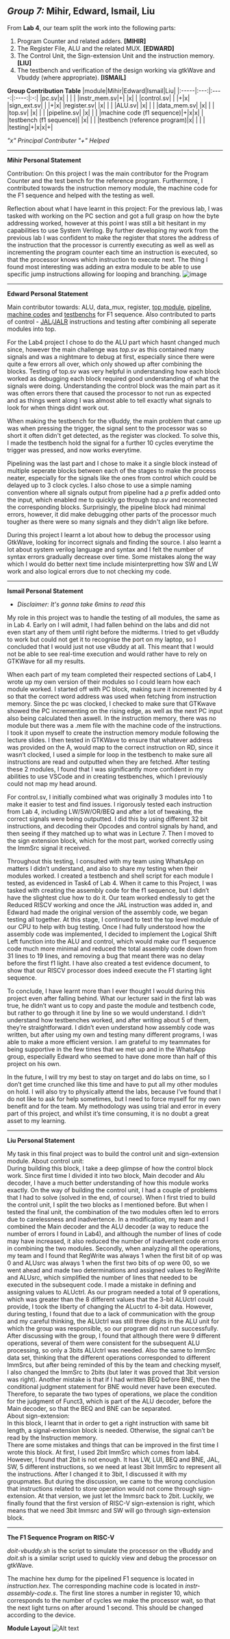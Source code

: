 ***Group 7:*** **Mihir, Edward, Ismail, Liu**
---------------------------------------------------------------------------------------------------------------
From **Lab 4**, our team split the work into the following parts:
1) Program Counter and related adders. **[MIHIR]**
2) The Register File, ALU and the related MUX. **[EDWARD]**
3) The Control Unit, the Sign-extension Unit and the instruction memory. **[LIU]**
4) The testbench and verification of the design working via gtkWave and Vbuddy (where appropriate). **[ISMAIL]**

**Group Contribution Table**
|module|Mihir|Edward|Ismail|Liu|
|:-----|:---:|:----:|:----:|:-:|
|pc.sv|x| | | |
|instr_mem.sv|+| |x| |
|control.sv| | |+|x|
|sign_ext.sv| | |+|x|
|register.sv| |x| | |
|ALU.sv| |x| | |
|data_mem.sv| |x| | |
|top.sv| |x| | |
|pipeline.sv| |x| | |
|machine code (f1 sequence)|+|x|x| |
|testbench (f1 sequence)| |x| | |
|testbench (reference program)|x| | | |
|testing|+|x|x|+|

*"x" Principal Contributer
"+" Helped*

---------------------------------------

**Mihir Personal Statement**

Contribution: 
On this project I was the main contributor for the Program Counter and the test bench for the reference program. Furthermore, I contributed towards the instruction memory module, the machine code for the F1 sequence and helped with the testing as well. 

Reflection about what I have learnt in this project:
For the previous lab, I was tasked with working on the PC section and got a full grasp on how the byte addressing worked, however at this point I was still a bit hesitant in my capabilities to use System Verilog. By further developing my work from the previous lab I was confident to make the register that stores the address of the instruction that the processor is currently executing as well as well as incrementing the program counter each time an instruction is executed, so that the processor knows which instruction to execute next. The thing I found most interesting was adding an extra module to be able to use specific jump instructions allowing for looping and branching. ![image](https://user-images.githubusercontent.com/116349028/208188618-1a592953-398c-4c12-8416-073c1e616ae9.png)


------------------------------------

**Edward Personal Statement**

Main contributor towards: ALU, data_mux, register, [top module](https://github.com/EIE2-IAC-Labs/iac-riscv-cw-7/commit/5138fdeda56a531efb23420bf7b91e06b50a0719), [pipeline](https://github.com/EIE2-IAC-Labs/iac-riscv-cw-7/commit/b953bd7cd55512057a190aed103de9051f8dd0a0), [machine codes](https://github.com/EIE2-IAC-Labs/iac-riscv-cw-7/commit/4eb35946432e881b834bbf67edd5846d753f939f) and [testbenchs](https://github.com/EIE2-IAC-Labs/iac-riscv-cw-7/commit/34fa499e47b4a5b2ab4fe749d0be4c87122c3cae) for F1 sequence. Also contributed to parts of control - [JAL](https://github.com/EIE2-IAC-Labs/iac-riscv-cw-7/commit/af91b039d0c4666dc2f4d499690698ce58787ada)/[JALR](https://github.com/EIE2-IAC-Labs/iac-riscv-cw-7/commit/11781d5446aec7a025807a08ffaf6db41b74c149) instructions and testing after combining all seperate modules into top. 

For the Lab4 project I chose to do the ALU part which hasnt changed much since, however the main challenge was *top.sv* as this contained many signals and was a nightmare to debug at first, especially since there were quite a few errors all over, which only showed up after combining the blocks. Testing of top.sv was very helpful in understanding how each block worked as debugging each block required good understanding of what the signals were doing. Understanding the control block was the main part as it was often errors there that caused the processor to not run as expected and as things went along I was almost able to tell exactly what signals to look for when things didnt work out. 

When making the testbench for the vBuddy, the main problem that came up was when pressing the trigger, the signal sent to the processor was so short it often didn't get detected, as the register was clocked. To solve this, I made the testbench hold the signal for a further 10 cycles everytime the trigger was pressed, and now works everytime.

Pipelining was the last part and I chose to make it a single block instead of multiple seperate blocks between each of the stages to make the process neater, especially for the signals like the ones from control which could be delayed up to 3 clock cycles. I also chose to use a simple naming convention where all signals output from pipeline had a *p* prefix added onto the input, which enabled me to quickly go through *top.sv* and reconnected the corresponding blocks. Surprisingly, the pipeline block had minimal errors, however, it did make debugging other parts of the processor much tougher as there were so many signals and they didn't align like before.

During this project I learnt a lot about how to debug the processor using GtkWave, looking for incorrect signals and finding the source. I also learnt a lot about system verilog language and syntax and I felt the number of syntax errors gradually decrease over time. Some mistakes along the way which I would do better next time include misinterpretting how SW and LW work and also logical errors due to not checking my code. 

------------------------------------

**Ismail Personal Statement**
 - *Disclaimer: It's gonna take 6mins to read this*

My role in this project was to handle the testing of all modules, the same as in Lab 4. Early on I will admit, I had fallen behind on the labs and did not even start any of them until right before the midterms. I tried to get vBuddy to work but could not get it to recognise the port on my laptop, so I concluded that I would just not use vBuddy at all. This meant that I would not be able to see real-time execution and would rather have to rely on GTKWave for all my results. 

When each part of my team completed their respected sections of Lab4, I wrote up my own version of their modules so I could learn how each module worked. I started off with PC block, making sure it incremented by 4 so that the correct word address was used when fetching from instruction memory. Since the pc was clocked, I checked to make sure that GTKwave showed the PC incrementing on the rising edge, as well as the next PC input also being calculated then aswell. In the instruction memory, there was no module but there was a .mem file with the machine code of the instructions. I took it upon myself to create the instruction memory module following the lecture slides. I then tested in GTKWave to ensure that whatever address was provided on the A, would map to the correct instruction on RD, since it wasn’t clocked, I used a simple for loop in the testbench to make sure all instructions are read and outputted when they are fetched. After testing these 2 modules, I found that I was significantly more confident in my abilities to use VSCode and in creating testbenches, which I previously could not map my head around. 

For control.sv, I initially combined what was originally 3 modules into 1 to make it easier to test and find issues. I rigorously tested each instruction from Lab 4, including LW/SW/OR/BEQ and after a lot of tweaking, the correct signals were being outputted. I did this by using different 32 bit instructions, and decoding their Opcodes and control signals by hand, and then seeing if they matched up to what was in Lecture 7. Then I moved to the sign extension block, which for the most part, worked correctly using the ImmSrc signal it received. 

Throughout this testing, I consulted with my team using WhatsApp on matters I didn’t understand, and also to share my testing when their modules worked. I created a testbench and shell script for each module I tested, as evidenced in Task4 of Lab 4. When it came to this Project, I was tasked with creating the assembly code for the f1 sequence, but I didn’t have the slightest clue how to do it. Our team worked endlessly to get the Reduced RISCV working and once the JAL instruction was added in, and Edward had made the original version of the assembly code, we began testing all together. At this stage, I continued to test the top level module of our CPU to help with bug testing. Once I had fully understood how the assembly code was implemented, I decided to implement the Logical Shift Left function into the ALU and control, which would make our f1 sequence code much more minimal and reduced the total assembly code down from 31 lines to 19 lines, and removing a bug that meant there was no delay before the first f1 light. I have also created a test evidence document, to show that our RISCV processor does indeed execute the F1 starting light sequence. 

To conclude, I have learnt more than I ever thought I would during this project even after falling behind. What our lecturer said in the first lab was true, he didn’t want us to copy and paste the module and testbench code, but rather to go through it line by line so we would understand. I didn’t understand how testbenches worked, and after writing about 5 of them, they’re straightforward. I didn’t even understand how assembly code was written, but after using my own and testing many different programs, I was able to make a more efficient version. I am grateful to my teammates for being supportive in the few times that we met up and in the WhatsApp group, especially Edward who seemed to have done more than half of this project on his own. 

In the future, I will try my best to stay on target and do labs on time, so I don’t get time crunched like this time and have to put all my other modules on hold. I will also try to physically attend the labs, because I’ve found that I do not like to ask for help sometimes, but I need to force myself for my own benefit and for the team. My methodology was using trial and error in every part of this project, and whilst it’s time consuming, it is no doubt a great asset to my learning.

------------------------------------

**Liu Personal Statement**

My task in this final project was to build the control unit and sign-extension module.
About control unit:     
During building this block, I take a deep glimpse of how the control block work. Since first time I divided it into two block, Main decoder and Alu decoder, I have a much better understanding of how this module works exactly.
On the way of building the control unit, I had a couple of problems that I had to solve (solved in the end, of course). When I first tried to build the control unit, I split the two blocks as I mentioned before. But when I tested the final unit, the combination of the two modules often led to errors due to carelessness and inadvertence. In a modification, my team and I combined the Main decoder and the ALU decoder (a way to reduce the number of errors I found in Lab4), and although the number of lines of code may have increased, it also reduced the number of inadvertent code errors in combining the two modules. Secondly, when analyzing all the operations, my team and I found that RegWrite was always 1 when the first bit of op was 0 and ALUsrc was always 1 when the first two bits of op were 00, so we went ahead and made two determinations and assigned values to RegWrite and ALUsrc, which simplified the number of lines that needed to be executed in the subsequent code. I made a mistake in defining and assigning values to ALUctrl. As our program needed a total of 9 operations, which was greater than the 8 different values that the 3-bit ALUctrl could provide, I took the liberty of changing the ALuctrl to 4-bit data. However, during testing, I found that due to a lack of communication with the group and my careful thinking, the ALUctrl was still three digits in the ALU unit for which the group was responsible, so our program did not run successfully. After discussing with the group, I found that although there were 9 different operations, several of them were consistent for the subsequent ALU processing, so only a 3bits ALUctrl was needed. Also the same to ImmSrc data set, thinking that the different operations corresponded to different ImmSrcs, but after being reminded of this by the team and checking myself, I also changed the ImmSrc to 2bits (but later it was proved that 3bit version was right). Another mistake is that if I had written BEQ before BNE, then the conditional judgment statement for BNE would never have been executed. Therefore, to separate the two types of operations, we place the condition for the judgment of Funct3, which is part of the ALU decoder, before the Main decoder, so that the BEQ and BNE can be separated.     
About sign-extension:     
In this block, I learnt that in order to get a right instruction with same bit length, a signal-extension block is needed. Otherwise, the signal can’t be read by the Instruction memory.  
There are some mistakes and things that can be improved in the first time I wrote this block. At first, I used 2bit ImmSrc which comes from lab4. However, I found that 2bit is not enough. It has LW, LUI, BEQ and BNE, JAL, SW, 5 different instructions, so we need at least 3bit ImmSrc to represent all the instructions. After I changed it to 3bit, I discussed it with my groupmates. But during the discussion, we came to the wrong conclusion that instructions related to store operation would not come through sign-extension. At that version, we just let the Immsrc back to 2bit. Luckily, we finally found that the first version of RISC-V sign-extension is right, which means that we need 3bit Immsrc and SW will go through sign-extension block. 

------------------------------------

**The F1 Sequence Program on RISC-V**

*doit-vbuddy.sh* is the script to simulate the processor on the vBuddy and *doit.sh* is a similar script used to quickly view and debug the processor on gtkWave.

The machine hex dump for the pipelined F1 sequence is located in *instruction.hex*. The corresponding machine code is located in *instr-assembly-code.s*.
The first line stores a number in register 10, which corresponds to the number of cycles we make the processor wait, so that the next light turns on after around 1 second. This should be changed according to the device. 

**Module Layout**
![Alt text](Module-layout.png?raw=true "layout")
